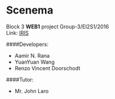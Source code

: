# Scenema

Block 3 __WEB1__ project Group-3/EI2S1/2016
<br>Link: [IRIS](http://i356141.iris.fhict.nl/)

####Developers:
* Aamir N. Rana
* YuanYuan Wang
* Renzo Vincent Doorschodt

####Tutor:
* Mr. John Laro
